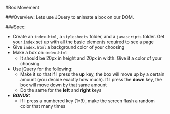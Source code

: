 #Box Movement

###Overview:
Lets use JQuery to animate a box on our DOM.

###Spec:
* Create an `index.html`, a `stylesheets` folder, and a `javascripts` folder.  Get your `index` set up with all the basic elements required to see a page
* Give `index.html` a background color of your choosing
* Make a box on `index.html`
	* It should be 20px in height and 20px in width.  Give it a color of your choosing.   
* Use jQuery for the following:
	* Make it so that if I press the **up** key, the box will move up by a certain amount (you decide exactly how much).  If I press the **down** key, the box will move down by that same amount  	
	* Do the same for the **left** and **right** keys
* ***BONUS:*** 
	* If I press a numbered key (1*9), make the screen flash a random color that many times